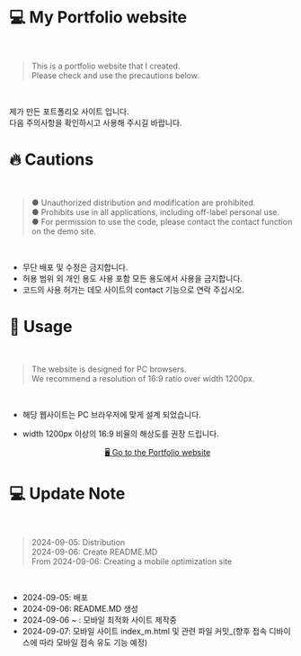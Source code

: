 # 💻 My Portfolio website
<br/>

> This is a portfolio website that I created. <br> Please check and use the precautions below.

<br/>

제가 만든 포트폴리오 사이트 입니다. <br> 다음 주의사항을 확인하시고 사용해 주시길 바랍니다.

# 🔥 Cautions
<br/>

>● Unauthorized distribution and modification are prohibited.<br> ● Prohibits use in all applications, including off-label personal use.<br> ● For permission to use the code, please contact the contact function on the demo site.

<br/>

- 무단 배포 및 수정은 금지합니다.<br>
- 허용 범위 외 개인 용도 사용 포함 모든 용도에서 사용을 금지합니다.<br>
- 코드의 사용 허가는 데모 사이트의 contact 기능으로 연락 주십시오.

# 🎯 Usage
<br/>

> The website is designed for PC browsers. <br> We recommend a resolution of 16:9 ratio over width 1200px.

<br/>

- 해당 웹사이트는 PC 브라우저에 맞게 설계 되었습니다.
- width 1200px 이상의 16:9 비율의 해상도를 권장 드립니다.

  <p align="middle">
  <a href="https://jejukim99.github.io/jejuKIM.github.io/">🖥️ Go to the Portfolio website</a>
</p>

# 💻 Update Note
<br/>

> 2024-09-05: Distribution <br> 2024-09-06: Create README.MD <br> From 2024-09-06: Creating a mobile optimization site

<br/>

- 2024-09-05: 배포
- 2024-09-06: README.MD 생성
- 2024-09-06 ~ : 모바일 최적화 사이트 제작중
- 2024-09-07: 모바일 사이트 index_m.html 및 관련 파일 커밋_(향후 접속 디바이스에 따라 모바일 접속 유도 기능 예정)
